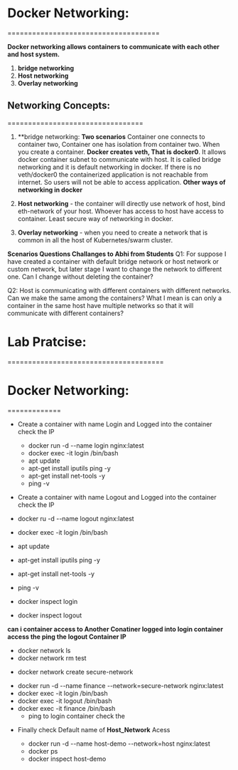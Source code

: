 # Docker Networking:
=====================================
 
**Docker networking allows containers to communicate with each other and host system.**
 1) **bridge networking**
 2) **Host networking** 
 3) **Overlay networking** 


## Networking Concepts:
=================================

1. **bridge networking: **Two scenarios**
Container one connects to container two,  Container one has isolation from container two. When you create a container. **Docker creates veth, That is docker0**. It allows docker container subnet to communicate with host. It is called bridge networking and it is default networking in docker. If there is no veth/docker0 the containerized application is not reachable from internet. So users will not be able to access application.
 **Other ways of networking in docker**

2. **Host networking** -  the container will directly use network of host, bind eth-network of your host.  Whoever has access to host have access to container. Least secure way of networking in docker.
3. **Overlay networking** -  when you need to create a network that is common in all the host of Kubernetes/swarm cluster.

**Scenarios Questions Challanges to Abhi from Students**
Q1: For suppose I have created a container with default bridge network or host network or custom network, but later stage I want to change the network to different one. Can I change without deleting the container?

Q2: Host is communicating with different containers with different networks. Can we make the same among the containers? What I mean is can only a container in the same host have multiple networks so that it will communicate with different containers?


# Lab Pratcise:
======================================

# Docker Networking:
=============

* Create a container with name Login and Logged into the container check the IP
  - docker run -d --name login nginx:latest
  - docker exec -it login /bin/bash
  - apt update
  - apt-get install iputils ping -y
  - apt-get install net-tools -y
  - ping -v

* Create a container with name Logout and Logged into the container check the IP
 - docker ru -d --name logout nginx:latest
 - docker exec -it login /bin/bash
 - apt update
 - apt-get install iputils ping -y
 - apt-get install net-tools -y
 - ping -v

 - docker inspect login
 - docker inspect logout

**can i container access to Another Conatiner logged into login container access the ping the logout Container IP**


 - docker network ls
 - docker network rm test

* docker network create secure-network

 - docker run -d --name finance --network=secure-network  nginx:latest
 - docker exec -it login /bin/bash
 - docker exec -it logout /bin/bash
 - docker exec -it finance /bin/bash
     - ping to login container check the 

* Finally check Default name of **Host_Network** Acess

  - docker run -d --name host-demo --network=host nginx:latest
  - docker ps
  - docker inspect host-demo 


